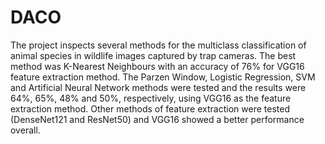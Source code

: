 # DACO
The project inspects several methods for the
multiclass classification of animal species in wildlife images
captured by trap cameras. The best method was K-Nearest
Neighbours with an accuracy of 76% for VGG16 feature extraction method. The Parzen Window, Logistic Regression, SVM and
Artificial Neural Network methods were tested and the results
were 64%, 65%, 48% and 50%, respectively, using VGG16 as the
feature extraction method. Other methods of feature extraction
were tested (DenseNet121 and ResNet50) and VGG16 showed a
better performance overall.